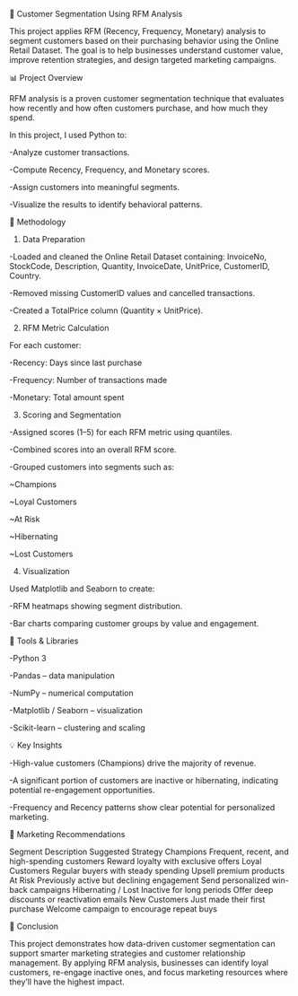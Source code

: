 🧩 Customer Segmentation Using RFM Analysis

This project applies RFM (Recency, Frequency, Monetary) analysis to segment customers based on their purchasing behavior using the Online Retail Dataset.
The goal is to help businesses understand customer value, improve retention strategies, and design targeted marketing campaigns.

📊 Project Overview

RFM analysis is a proven customer segmentation technique that evaluates how recently and how often customers purchase, and how much they spend.

In this project, I used Python to:

-Analyze customer transactions.

-Compute Recency, Frequency, and Monetary scores.

-Assign customers into meaningful segments.

-Visualize the results to identify behavioral patterns.

🧠 Methodology

1. Data Preparation

-Loaded and cleaned the Online Retail Dataset containing:
InvoiceNo, StockCode, Description, Quantity, InvoiceDate, UnitPrice, CustomerID, Country.

-Removed missing CustomerID values and cancelled transactions.

-Created a TotalPrice column (Quantity × UnitPrice).

2. RFM Metric Calculation

For each customer:

-Recency: Days since last purchase

-Frequency: Number of transactions made

-Monetary: Total amount spent

3. Scoring and Segmentation

-Assigned scores (1–5) for each RFM metric using quantiles.

-Combined scores into an overall RFM score.

-Grouped customers into segments such as:

~Champions

~Loyal Customers

~At Risk

~Hibernating

~Lost Customers

4. Visualization

Used Matplotlib and Seaborn to create:

-RFM heatmaps showing segment distribution.

-Bar charts comparing customer groups by value and engagement.

🧰 Tools & Libraries

-Python 3

-Pandas – data manipulation

-NumPy – numerical computation

-Matplotlib / Seaborn – visualization

-Scikit-learn – clustering and scaling

💡 Key Insights

-High-value customers (Champions) drive the majority of revenue.

-A significant portion of customers are inactive or hibernating, indicating potential re-engagement opportunities.

-Frequency and Recency patterns show clear potential for personalized marketing.

🎯 Marketing Recommendations

Segment	                      Description	                                        Suggested Strategy
Champions           	Frequent, recent, and high-spending customers	          Reward loyalty with exclusive offers
Loyal Customers	      Regular buyers with steady spending	                    Upsell premium products
At Risk	              Previously active but declining engagement	            Send personalized win-back campaigns
Hibernating / Lost	  Inactive for long periods	                              Offer deep discounts or reactivation emails
New Customers	        Just made their first purchase	                        Welcome campaign to encourage repeat buys

🏁 Conclusion

This project demonstrates how data-driven customer segmentation can support smarter marketing strategies and customer relationship management.
By applying RFM analysis, businesses can identify loyal customers, re-engage inactive ones, and focus marketing resources where they’ll have the highest impact.
